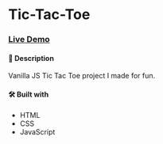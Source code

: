 # Tic-Tac-Toe

### [Live Demo](https://shivsgkashyap.github.io/tic-tac-toe/)

#### 📝 Description
Vanilla JS Tic Tac Toe project I made for fun.

#### 🛠️ Built with
* HTML
* CSS
* JavaScript
